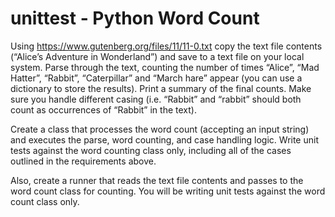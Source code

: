 # unittest - Python Word Count

Using https://www.gutenberg.org/files/11/11-0.txt copy the text file contents 
(“Alice’s Adventure in Wonderland”) and save to a text file on your local system. Parse through 
the text, counting the number of times “Alice”, “Mad Hatter”, “Rabbit”, “Caterpillar” and “March 
hare” appear (you can use a dictionary to store the results). Print a summary of the final counts.
Make sure you handle different casing (i.e. “Rabbit” and “rabbit” should both count as 
occurrences of “Rabbit” in the text).

Create a class that processes the word count (accepting an input string) and executes the parse,
word counting, and case handling logic. Write unit tests against the word counting class only,
including all of the cases outlined in the requirements above.

Also, create a runner that reads the text file contents and passes to the word count class for counting.
You will be writing unit tests against the word count class only.
